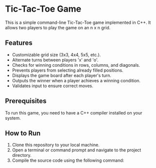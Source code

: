 # Tic-Tac-Toe Game
This is a simple command-line Tic-Tac-Toe game implemented in C++. It allows two players to play the game on an n x n grid.

## Features

- Customizable grid size (3x3, 4x4, 5x5, etc.).
- Alternate turns between players 'x' and 'o'.
- Checks for winning conditions in rows, columns, and diagonals.
- Prevents players from selecting already filled positions.
- Displays the game board after each player's turn.
- Outputs the winner when a player achieves a winning condition.
- Validates input to ensure correct moves.

## Prerequisites

To run this game, you need to have a C++ compiler installed on your system.

## How to Run

1. Clone this repository to your local machine.
2. Open a terminal or command prompt and navigate to the project directory.
3. Compile the source code using the following command:
